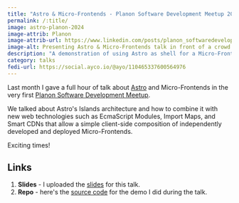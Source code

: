 ```yaml
---
title: "Astro & Micro-Frontends - Planon Software Development Meetup 2024"
permalink: /:title/
image: astro-planon-2024
image-attrib: Planon
image-attrib-url: https://www.linkedin.com/posts/planon_softwaredevelopment-developmentmeetup-microfrontend-activity-7159166634534846465-UXBu
image-alt: Presenting Astro & Micro-Frontends talk in front of a crowd
description: "A demonstration of using Astro as shell for a Micro-Frontends architecture"
category: talks
fedi-url: https://social.ayco.io/@ayo/110465337600564976
---
```


Last month I gave a full hour of talk about [Astro](https://astro.build) and Micro-Frontends in the very first [Planon Software Development Meetup](https://www.linkedin.com/posts/planon_softwaredevelopment-developmentmeetup-microfrontend-activity-7159166634534846465-UXBu?utm_source=share&utm_medium=member_desktop).

We talked about Astro's Islands architecture and how to combine it with new web technologies such as EcmaScript Modules, Import Maps, and Smart CDNs that allow a simple client-side composition of independently developed and deployed Micro-Frontends.

Exciting times!

## Links
1. **Slides** - I uploaded the [slides](https://docs.google.com/presentation/d/1V3wIXV8JnxAVdVhurqaOxWJq6hK_Ry_NY_7O7Dyh2A0/edit?usp=sharing) for this talk.
2. **Repo** - here's the [source code](https://ayco.io/gh/shoe-shop) for the demo I did during the talk.
